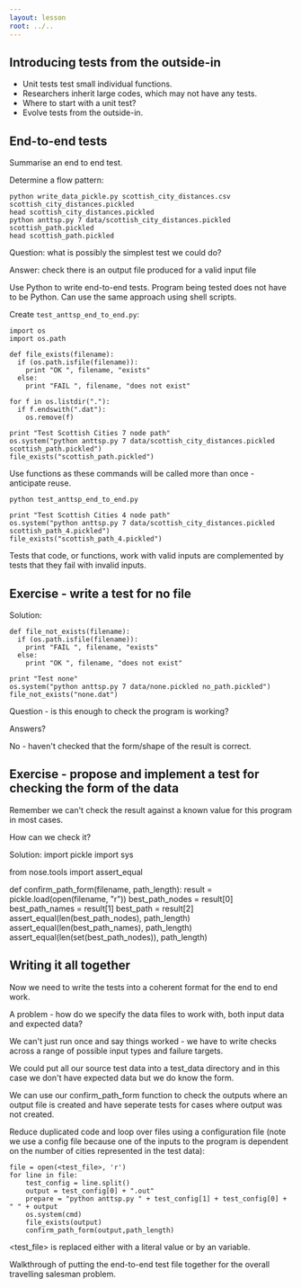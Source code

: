 ```yaml
---
layout: lesson
root: ../..
---
```


## Introducing tests from the outside-in

* Unit tests test small individual functions.
* Researchers inherit large codes, which may not have any tests. 
* Where to start with a unit test?
* Evolve tests from the outside-in.

End-to-end tests
----------------

Summarise an end to end test. 

Determine a flow pattern:

    python write_data_pickle.py scottish_city_distances.csv scottish_city_distances.pickled
    head scottish_city_distances.pickled
    python anttsp.py 7 data/scottish_city_distances.pickled scottish_path.pickled
    head scottish_path.pickled

Question: what is possibly the simplest test we could do? 

Answer: check there is an output file produced for a valid input file

Use Python to write end-to-end tests. Program being tested does not have to be Python. Can use the same approach using shell scripts.

Create `test_anttsp_end_to_end.py`:

    import os
    import os.path

    def file_exists(filename):
      if (os.path.isfile(filename)):
        print "OK ", filename, "exists"
      else:
        print "FAIL ", filename, "does not exist"

    for f in os.listdir("."):
      if f.endswith(".dat"):
        os.remove(f)

    print "Test Scottish Cities 7 node path"
    os.system("python anttsp.py 7 data/scottish_city_distances.pickled scottish_path.pickled")
    file_exists("scottish_path.pickled")

Use functions as these commands will be called more than once - anticipate reuse.

    python test_anttsp_end_to_end.py

<p/>

    print "Test Scottish Cities 4 node path"
    os.system("python anttsp.py 7 data/scottish_city_distances.pickled scottish_path_4.pickled")
    file_exists("scottish_path_4.pickled")

Tests that code, or functions, work with valid inputs are complemented by tests that they fail with invalid inputs.

Exercise - write a test for no file
-------------------------------------

Solution:

    def file_not_exists(filename):
      if (os.path.isfile(filename)):
        print "FAIL ", filename, "exists"
      else:
        print "OK ", filename, "does not exist"

    print "Test none"
    os.system("python anttsp.py 7 data/none.pickled no_path.pickled")
    file_not_exists("none.dat")


Question - is this enough to check the program is working?

Answers?

No - haven't checked that the form/shape of the result is correct.

Exercise - propose and implement a test for checking the form of the data
-------------------------------------------------------------

Remember we can't check the result against a known value for this program in most cases.

How can we check it?

Solution:
   import pickle
   import sys

   from nose.tools import assert_equal

   def confirm_path_form(filename, path_length):
	    result = pickle.load(open(filename, "r"))
            best_path_nodes = result[0]
            best_path_names = result[1]
            best_path = result[2]
            assert_equal(len(best_path_nodes), path_length)
            assert_equal(len(best_path_names), path_length)
            assert_equal(len(set(best_path_nodes)), path_length)	


Writing it all together
-----------------------

Now we need to write the tests into a coherent format for the end to end work.

A problem - how do we specify the data files to work with, both input data and expected data?

We can't just run once and say things worked - we have to write checks across a range of possible input types and failure targets.

We could put all our source test data into a test_data directory and in this case we don't have expected data but we do know the form.

We can use our confirm_path_form function to check the outputs where an output file is created and have seperate tests for cases where output
was not created.

Reduce duplicated code and loop over files using a configuration file (note we use a config file because one of the inputs to the program is
dependent on the number of cities represented in the test data):

    file = open(<test_file>, 'r')
    for line in file:
        test_config = line.split()
        output = test_config[0] + ".out"
        prepare = "python anttsp.py " + test_config[1] + test_config[0] + " " + output
        os.system(cmd)
        file_exists(output)        
        confirm_path_form(output,path_length)

<test_file> is replaced either with a literal value or by an variable.

Walkthrough of putting the end-to-end test file together for the overall travelling salesman problem.
